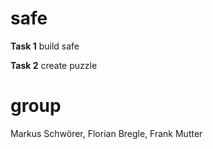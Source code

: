 # safe

**Task 1**
build safe

**Task 2**
create puzzle

# group

Markus Schwörer, Florian Bregle, Frank Mutter

